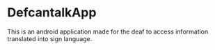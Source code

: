 # DefcantalkApp
This is an android application made for the deaf to access information translated into sign language.
